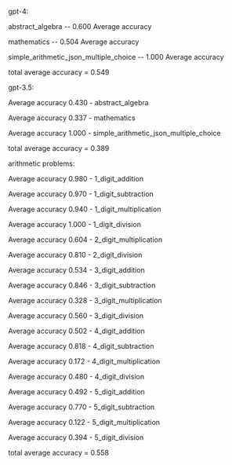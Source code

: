 gpt-4:

abstract_algebra -- 0.600 Average accuracy

mathematics -- 0.504 Average accuracy

simple_arithmetic_json_multiple_choice -- 1.000 Average accuracy

total average accuracy = 0.549

gpt-3.5:

Average accuracy 0.430 - abstract_algebra

Average accuracy 0.337 - mathematics

Average accuracy 1.000 - simple_arithmetic_json_multiple_choice

total average accuracy = 0.389

arithmetic problems:

Average accuracy 0.980 - 1_digit_addition

Average accuracy 0.970 - 1_digit_subtraction

Average accuracy 0.940 - 1_digit_multiplication

Average accuracy 1.000 - 1_digit_division

Average accuracy 0.604 - 2_digit_multiplication

Average accuracy 0.810 - 2_digit_division

Average accuracy 0.534 - 3_digit_addition

Average accuracy 0.846 - 3_digit_subtraction

Average accuracy 0.328 - 3_digit_multiplication

Average accuracy 0.560 - 3_digit_division

Average accuracy 0.502 - 4_digit_addition

Average accuracy 0.818 - 4_digit_subtraction

Average accuracy 0.172 - 4_digit_multiplication

Average accuracy 0.480 - 4_digit_division

Average accuracy 0.492 - 5_digit_addition

Average accuracy 0.770 - 5_digit_subtraction

Average accuracy 0.122 - 5_digit_multiplication

Average accuracy 0.394 - 5_digit_division

total average accuracy = 0.558
